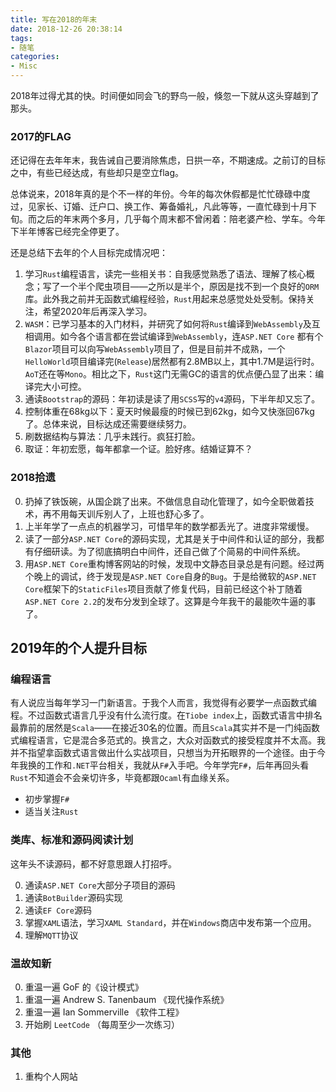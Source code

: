 ```yaml
---
title: 写在2018的年末
date: 2018-12-26 20:38:14
tags:
- 随笔
categories:
- Misc
---
```


2018年过得尤其的快。时间便如同会飞的野鸟一般，倏忽一下就从这头穿越到了那头。

### 2017的FLAG

还记得在去年年末，我告诫自己要消除焦虑，日拱一卒，不期速成。之前订的目标之中，有些已经达成，有些却只是空立flag。

总体说来，2018年真的是个不一样的年份。今年的每次休假都是忙忙碌碌中度过，见家长、订婚、迁户口、换工作、筹备婚礼，凡此等等，一直忙碌到十月下旬。而之后的年末两个多月，几乎每个周末都不曾闲着：陪老婆产检、学车。今年下半年博客已经完全停更了。

还是总结下去年的个人目标完成情况吧：

1. 学习`Rust`编程语言，读完一些相关书：自我感觉熟悉了语法、理解了核心概念；写了一个半个爬虫项目——之所以是半个，原因是找不到一个良好的`ORM`库。此外我之前并无函数式编程经验，`Rust`用起来总感觉处处受制。保持关注，希望2020年后再深入学习。
2. `WASM`：已学习基本的入门材料，并研究了如何将`Rust`编译到`WebAssembly`及互相调用。如今各个语言都在尝试编译到`WebAssembly`，连`ASP.NET Core` 都有个`Blazor`项目可以向写`WebAssembly`项目了，但是目前并不成熟，一个`HelloWorld`项目编译完(`Release`)居然都有2.8MB以上，其中1.7M是运行时。`AoT`还在等`Mono`。相比之下，`Rust`这门无需GC的语言的优点便凸显了出来：编译完大小可控。
3. 通读`Bootstrap`的源码：年初读是读了用`SCSS`写的`v4`源码，下半年却又忘了。
4. 控制体重在68kg以下：夏天时候最瘦的时候已到62kg，如今又快涨回67kg了。总体来说，目标达成还需要继续努力。
5. 刷数据结构与算法：几乎未践行。疯狂打脸。
6. 取证：年初宏愿，每年都拿一个证。脸好疼。结婚证算不？

<!-- more -->

### 2018拾遗

0. 扔掉了铁饭碗，从国企跳了出来。不做信息自动化管理了，如今全职做着技术，再不用每天训斥别人了，上班也舒心多了。
1. 上半年学了一点点的机器学习，可惜早年的数学都丢光了。进度非常缓慢。
2. 读了一部分`ASP.NET Core`的源码实现，尤其是关于中间件和认证的部分，我都有仔细研读。为了彻底搞明白中间件，还自己做了个简易的中间件系统。
3. 用`ASP.NET Core`重构博客网站的时候，发现中文静态目录总是有问题。经过两个晚上的调试，终于发现是`ASP.NET Core`自身的`Bug`。于是给微软的`ASP.NET Core`框架下的`StaticFiles`项目贡献了修复代码，目前已经这个补丁随着`ASP.NET Core 2.2`的发布分发到全球了。这算是今年我干的最能吹牛逼的事了。


## 2019年的个人提升目标

### 编程语言

有人说应当每年学习一门新语言。于我个人而言，我觉得有必要学一点函数式编程。不过函数式语言几乎没有什么流行度。在`Tiobe index`上，函数式语言中排名最靠前的居然是`Scala`——在接近30名的位置。而且`Scala`其实并不是一门纯函数式编程语言，它是混合多范式的。换言之，大众对函数式的接受程度并不太高。我并不指望拿函数式语言做出什么实战项目，只想当为开拓眼界的一个途径。由于今年我换的工作和`.NET`平台相关，我就从`F#`入手吧。今年学完`F#`，后年再回头看`Rust`不知道会不会亲切许多，毕竟都跟`Ocaml`有血缘关系。

* 初步掌握`F#`
* 适当关注`Rust`

### 类库、标准和源码阅读计划

这年头不读源码，都不好意思跟人打招呼。

0. 通读`ASP.NET Core`大部分子项目的源码
1. 通读`BotBuilder`源码实现
2. 通读`EF Core`源码
3. 掌握`XAML`语法，学习`XAML Standard`，并在`Windows`商店中发布第一个应用。
4. 理解`MQTT`协议

### 温故知新

0. 重温一遍 GoF 的《设计模式》 
1. 重温一遍 Andrew S. Tanenbaum 《现代操作系统》
2. 重温一遍 Ian Sommerville 《软件工程》
3. 开始刷 `LeetCode` （每周至少一次练习）

### 其他

1. 重构个人网站
